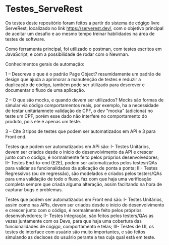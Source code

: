 # Testes_ServeRest
Os testes deste repositório foram feitos a partir do sistema de cógigo livre ServeRest, localizado no link  https://serverest.dev/,
com o objetivo principal de aceitar um desafio e ao mesmo tempo treinar habilidades na área de testes de software.

Como ferramenta principal, foi utilizado o postman, com testes escritos em JavaScript, e com a possibilidade de rodar com o Newman. 


Conhecimentos gerais de automação:

1 – Descreva o que é o padrão Page Object?
 resumidamente um padrão de design que ajuda a aprimorar a manutenção de testes e reduzir a duplicação de código, 
 também pode ser utilizado para descrever e documentar o fluxo de uma aplicação.
 
2 – O que são mocks, e quando devem ser utilizados?
Mocks são formas de simular via código comportamentos reais, por exemplo, ha a necessidade de testar unitáriamnete validação de CPF, o dev "mocka" (adiciona) no teste um CPF, porém esse dado não interfere no comportamento do produto, pois ele é apenas um teste.

3 – Cite 3 tipos de testes que podem ser automatizados em API e 3 para Front end.

Testes que podem ser automatizados em APi são:
I- Testes Unitários, devem ser criados desde o inicio do desenvolvimento da API e crescer junto com o código, é normalmente feito pelos próprios desenvolvedores;
II- Testes End-to-end (E2E), podem ser automatizados pelos testesr/QAs para validar as funcionalidades da aplicação de ponta a ponta;
III- Testes Regressivos (ou de regressão), são modelados e criados pelos testers/QAs para uma validação de todo o fluxo, faz com que haja uma verificação completa sempre que criada alguma alteração, assim faciltando na hora de capturar bugs e problemas.

Testes que podem ser automatizados em Front end são:
I- Testes Unitários, assim como nas APIs, devem ser criados desde o inicio do desenvolvimento e crescer junto com o código, é normalmente feito pelos próprios desenvolvedores;
II- Testes Integração, são feitos pelos testers/QAs as vezes juntamente com os Devs, para que haja uma cobertura das funcionalidades de cógigo, comportamento e telas;
III- Testes de UI, os testes de interface com usuário são muito importantes, e são feitos simulando as decisoes do usuário perante a tea cuja qual está em teste.
